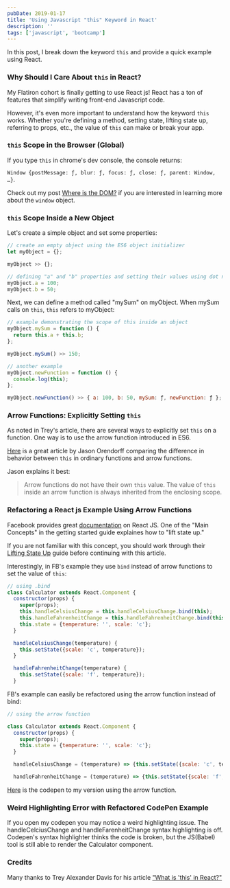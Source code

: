 ```yaml
---
pubDate: 2019-01-17
title: 'Using Javascript "this" Keyword in React'
description: ''
tags: ['javascript', 'bootcamp']
---
```


In this post, I break down the keyword `this` and provide a quick example using React.

### Why Should I Care About `this` in React?

My Flatiron cohort is finally getting to use React js! React has a ton of features that simplify writing front-end Javascript code.

However, it's even more important to understand how the keyword `this` works. Whether you're defining a method, setting state, lifting state up, referring to props, etc., the value of `this` can make or break your app.

### `this` Scope in the Browser (Global)

If you type `this` in chrome's dev console, the console returns:

`Window {postMessage: ƒ, blur: ƒ, focus: ƒ, close: ƒ, parent: Window, …}`.

Check out my post [Where is the DOM?](http://edezekiel.com/blogs/12_13_2018.html) if you are interested in learning more about the `window` object.

### `this` Scope Inside a New Object

Let's create a simple object and set some properties:

```javascript
// create an empty object using the ES6 object initializer
let myObject = {};

myObject >> {};

// defining "a" and "b" properties and setting their values using dot notation
myObject.a = 100;
myObject.b = 50;
```

Next, we can define a method called "mySum" on myObject. When mySum calls on `this`, `this` refers to myObject:

```javascript
// example demonstrating the scope of this inside an object
myObject.mySum = function () {
  return this.a + this.b;
};

myObject.mySum() >> 150;

// another example
myObject.newFunction = function () {
  console.log(this);
};

myObject.newFunction() >> { a: 100, b: 50, mySum: ƒ, newFunction: ƒ };
```

### Arrow Functions: Explicitly Setting `this`

As noted in Trey's article, there are several ways to explicitly set `this` on a function. One way is to use the arrow function introduced in ES6.

[Here](https://hacks.mozilla.org/2015/06/es6-in-depth-arrow-functions/) is a great article by Jason Orendorff comparing the difference in behavior between `this` in ordinary functions and arrow functions.

Jason explains it best:

> Arrow functions do not have their own `this` value. The value of `this` inside an arrow function is always inherited from the enclosing scope.

### Refactoring a React js Example Using Arrow Functions

Facebook provides great [documentation](https://reactjs.org/docs/getting-started.html) on React JS. One of the "Main Concepts" in the getting started guide explaines how to "lift state up."

If you are not familiar with this concept, you should work through their [Lifting State Up](https://reactjs.org/docs/lifting-state-up.html) guide before continuing with this article.

Interestingly, in FB's example they use `bind` instead of arrow functions to set the value of `this`:

```javascript
// using .bind
class Calculator extends React.Component {
  constructor(props) {
    super(props);
    this.handleCelsiusChange = this.handleCelsiusChange.bind(this);
    this.handleFahrenheitChange = this.handleFahrenheitChange.bind(this);
    this.state = {temperature: '', scale: 'c'};
  }

  handleCelsiusChange(temperature) {
    this.setState({scale: 'c', temperature});
  }

  handleFahrenheitChange(temperature) {
    this.setState({scale: 'f', temperature});
  }
```

FB's example can easily be refactored using the arrow function instead of bind:

```javascript
// using the arrow function

class Calculator extends React.Component {
  constructor(props) {
    super(props);
    this.state = {temperature: '', scale: 'c'};
  }

  handleCelsiusChange = (temperature) => {this.setState({scale: 'c', temperature});}

  handleFahrenheitChange = (temperature) => {this.setState({scale: 'f', temperature});}
```

[Here](https://codepen.io/edezekiel/pen/GPaOMr) is the codepen to my version using the arrow function.

### Weird Highlighting Error with Refactored CodePen Example

If you open my codepen you may notice a weird highlighting issue. The handleCelciusChange and handleFarenheitChange syntax highlighting is off. Codepen's syntax highlighter thinks the code is broken, but the JS(Babel) tool is still able to render the Calculator component.

### Credits

Many thanks to Trey Alexander Davis for his article ["What is 'this' in React?"](https://medium.com/byte-sized-react/what-is-this-in-react-25c62c31480)
